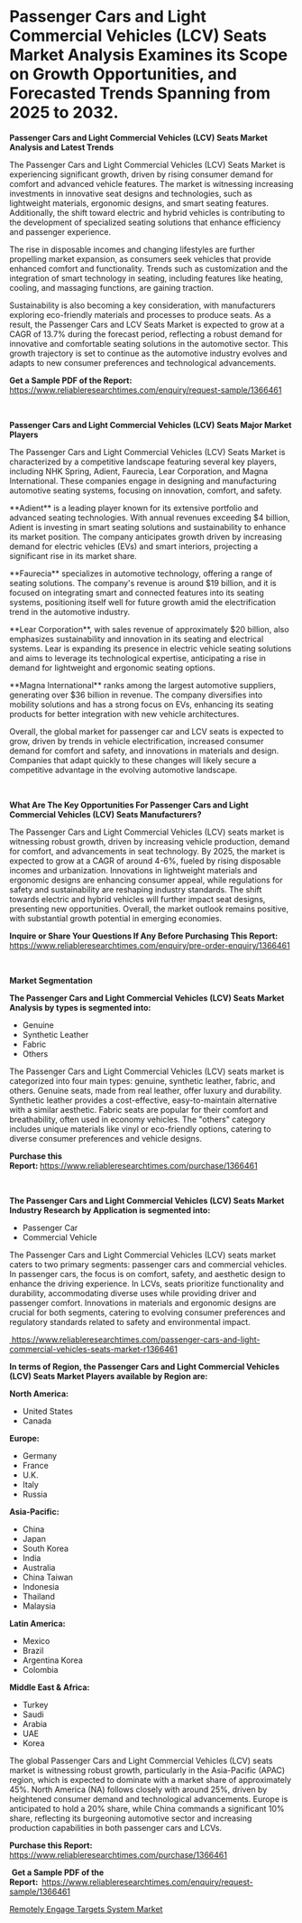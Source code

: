 <p><h1>Passenger Cars and Light Commercial Vehicles (LCV) Seats Market Analysis Examines its Scope on Growth Opportunities, and Forecasted Trends Spanning from 2025 to 2032.</h1></p><p><strong>Passenger Cars and Light Commercial Vehicles (LCV) Seats Market Analysis and Latest Trends</strong></p>
<p><p>The Passenger Cars and Light Commercial Vehicles (LCV) Seats Market is experiencing significant growth, driven by rising consumer demand for comfort and advanced vehicle features. The market is witnessing increasing investments in innovative seat designs and technologies, such as lightweight materials, ergonomic designs, and smart seating features. Additionally, the shift toward electric and hybrid vehicles is contributing to the development of specialized seating solutions that enhance efficiency and passenger experience.</p><p>The rise in disposable incomes and changing lifestyles are further propelling market expansion, as consumers seek vehicles that provide enhanced comfort and functionality. Trends such as customization and the integration of smart technology in seating, including features like heating, cooling, and massaging functions, are gaining traction. </p><p>Sustainability is also becoming a key consideration, with manufacturers exploring eco-friendly materials and processes to produce seats. As a result, the Passenger Cars and LCV Seats Market is expected to grow at a CAGR of 13.7% during the forecast period, reflecting a robust demand for innovative and comfortable seating solutions in the automotive sector. This growth trajectory is set to continue as the automotive industry evolves and adapts to new consumer preferences and technological advancements.</p></p>
<p><strong>Get a Sample PDF of the Report:&nbsp;</strong> <a href="https://www.reliableresearchtimes.com/enquiry/request-sample/1366461?utm_campaign=3137&utm_medium=2&utm_source=Github&utm_content=ia&utm_term=22032025&utm_id=passenger-cars-and-light-commercial-vehicles-lcv-seats">https://www.reliableresearchtimes.com/enquiry/request-sample/1366461</a></p>
<p>&nbsp;</p>
<p><strong>Passenger Cars and Light Commercial Vehicles (LCV) Seats Major Market Players</strong></p>
<p><p>The Passenger Cars and Light Commercial Vehicles (LCV) Seats Market is characterized by a competitive landscape featuring several key players, including NHK Spring, Adient, Faurecia, Lear Corporation, and Magna International. These companies engage in designing and manufacturing automotive seating systems, focusing on innovation, comfort, and safety.</p><p>**Adient** is a leading player known for its extensive portfolio and advanced seating technologies. With annual revenues exceeding $4 billion, Adient is investing in smart seating solutions and sustainability to enhance its market position. The company anticipates growth driven by increasing demand for electric vehicles (EVs) and smart interiors, projecting a significant rise in its market share.</p><p>**Faurecia** specializes in automotive technology, offering a range of seating solutions. The company's revenue is around $19 billion, and it is focused on integrating smart and connected features into its seating systems, positioning itself well for future growth amid the electrification trend in the automotive industry.</p><p>**Lear Corporation**, with sales revenue of approximately $20 billion, also emphasizes sustainability and innovation in its seating and electrical systems. Lear is expanding its presence in electric vehicle seating solutions and aims to leverage its technological expertise, anticipating a rise in demand for lightweight and ergonomic seating options.</p><p>**Magna International** ranks among the largest automotive suppliers, generating over $36 billion in revenue. The company diversifies into mobility solutions and has a strong focus on EVs, enhancing its seating products for better integration with new vehicle architectures.</p><p>Overall, the global market for passenger car and LCV seats is expected to grow, driven by trends in vehicle electrification, increased consumer demand for comfort and safety, and innovations in materials and design. Companies that adapt quickly to these changes will likely secure a competitive advantage in the evolving automotive landscape.</p></p>
<p>&nbsp;</p>
<p><strong>What Are The Key Opportunities For Passenger Cars and Light Commercial Vehicles (LCV) Seats Manufacturers?</strong></p>
<p><p>The Passenger Cars and Light Commercial Vehicles (LCV) seats market is witnessing robust growth, driven by increasing vehicle production, demand for comfort, and advancements in seat technology. By 2025, the market is expected to grow at a CAGR of around 4-6%, fueled by rising disposable incomes and urbanization. Innovations in lightweight materials and ergonomic designs are enhancing consumer appeal, while regulations for safety and sustainability are reshaping industry standards. The shift towards electric and hybrid vehicles will further impact seat designs, presenting new opportunities. Overall, the market outlook remains positive, with substantial growth potential in emerging economies.</p></p>
<p><strong>Inquire or Share Your Questions If Any Before Purchasing This Report:</strong> <a href="https://www.reliableresearchtimes.com/enquiry/pre-order-enquiry/1366461?utm_campaign=3137&utm_medium=2&utm_source=Github&utm_content=ia&utm_term=22032025&utm_id=passenger-cars-and-light-commercial-vehicles-lcv-seats">https://www.reliableresearchtimes.com/enquiry/pre-order-enquiry/1366461</a></p>
<p>&nbsp;</p>
<p><strong>Market Segmentation</strong></p>
<p><strong>The Passenger Cars and Light Commercial Vehicles (LCV) Seats Market Analysis by types is segmented into:</strong></p>
<p><ul><li>Genuine</li><li>Synthetic Leather</li><li>Fabric</li><li>Others</li></ul></p>
<p><p>The Passenger Cars and Light Commercial Vehicles (LCV) seats market is categorized into four main types: genuine, synthetic leather, fabric, and others. Genuine seats, made from real leather, offer luxury and durability. Synthetic leather provides a cost-effective, easy-to-maintain alternative with a similar aesthetic. Fabric seats are popular for their comfort and breathability, often used in economy vehicles. The "others" category includes unique materials like vinyl or eco-friendly options, catering to diverse consumer preferences and vehicle designs.</p></p>
<p><strong>Purchase this Report:&nbsp;</strong><a href="https://www.reliableresearchtimes.com/purchase/1366461?utm_campaign=3137&utm_medium=2&utm_source=Github&utm_content=ia&utm_term=22032025&utm_id=passenger-cars-and-light-commercial-vehicles-lcv-seats">https://www.reliableresearchtimes.com/purchase/1366461</a></p>
<p>&nbsp;</p>
<p><strong>The Passenger Cars and Light Commercial Vehicles (LCV) Seats Market Industry Research by Application is segmented into:</strong></p>
<p><ul><li>Passenger Car</li><li>Commercial Vehicle</li></ul></p>
<p><p>The Passenger Cars and Light Commercial Vehicles (LCV) seats market caters to two primary segments: passenger cars and commercial vehicles. In passenger cars, the focus is on comfort, safety, and aesthetic design to enhance the driving experience. In LCVs, seats prioritize functionality and durability, accommodating diverse uses while providing driver and passenger comfort. Innovations in materials and ergonomic designs are crucial for both segments, catering to evolving consumer preferences and regulatory standards related to safety and environmental impact.</p></p>
<p><a href="https://www.reliableresearchtimes.com/passenger-cars-and-light-commercial-vehicles-seats-market-r1366461?utm_campaign=3137&utm_medium=2&utm_source=Github&utm_content=ia&utm_term=22032025&utm_id=passenger-cars-and-light-commercial-vehicles-lcv-seats">&nbsp;https://www.reliableresearchtimes.com/passenger-cars-and-light-commercial-vehicles-seats-market-r1366461</a></p>
<p><strong>In terms of Region, the Passenger Cars and Light Commercial Vehicles (LCV) Seats Market Players available by Region are:</strong></p>
<p>
    <p> <strong> North America: </strong>
        <ul>
            <li>United States</li>
            <li>Canada</li>
        </ul>
        </p> 
    <p> <strong> Europe: </strong>
        <ul>
            <li>Germany</li>
            <li>France</li>
            <li>U.K.</li>
            <li>Italy</li>
            <li>Russia</li>
        </ul>
        </p> 
    <p> <strong> Asia-Pacific: </strong>
        <ul>
            <li>China</li>
            <li>Japan</li>
            <li>South Korea</li>
            <li>India</li>
            <li>Australia</li>
            <li>China Taiwan</li>
            <li>Indonesia</li>
            <li>Thailand</li>
            <li>Malaysia</li>
        </ul>
        </p> 
    <p> <strong> Latin America: </strong>
        <ul>
            <li>Mexico</li>
            <li>Brazil</li>
            <li>Argentina Korea</li>
            <li>Colombia</li>
        </ul>
        </p> 
    <p> <strong> Middle East & Africa: </strong>
        <ul>
            <li>Turkey</li>
            <li>Saudi</li>
            <li>Arabia</li>
            <li>UAE</li>
            <li>Korea</li>
        </ul>
    </p>
    </p>
<p><p>The global Passenger Cars and Light Commercial Vehicles (LCV) seats market is witnessing robust growth, particularly in the Asia-Pacific (APAC) region, which is expected to dominate with a market share of approximately 45%. North America (NA) follows closely with around 25%, driven by heightened consumer demand and technological advancements. Europe is anticipated to hold a 20% share, while China commands a significant 10% share, reflecting its burgeoning automotive sector and increasing production capabilities in both passenger cars and LCVs.</p></p>
<p><strong>Purchase this Report: </strong><a href="https://www.reliableresearchtimes.com/purchase/1366461?utm_campaign=3137&utm_medium=2&utm_source=Github&utm_content=ia&utm_term=22032025&utm_id=passenger-cars-and-light-commercial-vehicles-lcv-seats">https://www.reliableresearchtimes.com/purchase/1366461</a></p>
<p>&nbsp;<strong>Get a Sample PDF of the Report:&nbsp;&nbsp;</strong><a href="https://www.reliableresearchtimes.com/enquiry/request-sample/1366461?utm_campaign=3137&utm_medium=2&utm_source=Github&utm_content=ia&utm_term=22032025&utm_id=passenger-cars-and-light-commercial-vehicles-lcv-seats">https://www.reliableresearchtimes.com/enquiry/request-sample/1366461</a></p>
<p><strong></strong></p>
<p><p><a href="https://github.com/ugurgyuri/Market-Research-Report-List-1/blob/main/remotely-engage-targets-system-market.md?utm_campaign=3137&utm_medium=2&utm_source=Github&utm_content=ia&utm_term=22032025&utm_id=passenger-cars-and-light-commercial-vehicles-lcv-seats">Remotely Engage Targets System Market</a></p></p>